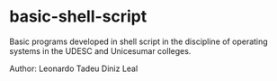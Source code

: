 # basic-shell-script

Basic programs developed in shell script in the discipline of operating systems in the UDESC and Unicesumar colleges.

Author: Leonardo Tadeu Diniz Leal